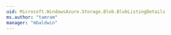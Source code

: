 ```yaml
---
uid: Microsoft.WindowsAzure.Storage.Blob.BlobListingDetails
ms.author: "tamram"
manager: "mbaldwin"
---
```

